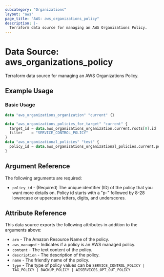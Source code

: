 ```yaml
---
subcategory: "Organizations"
layout: "aws"
page_title: "AWS: aws_organizations_policy"
description: |-
  Terraform data source for managing an AWS Organizations Policy.
---
```


# Data Source: aws_organizations_policy

Terraform data source for managing an AWS Organizations Policy.

## Example Usage

### Basic Usage

```terraform
data "aws_organizations_organization" "current" {}

data "aws_organizations_policies_for_target" "current" {
  target_id = data.aws_organizations_organization.current.roots[0].id
  filter    = "SERVICE_CONTROL_POLICY"
}
data "aws_organizational_policies" "test" {
  policy_id = data.aws_organizations_organizational_policies.current.policies[0].id
}
```

## Argument Reference

The following arguments are required:

* `policy_id` - (Required) The unique identifier (ID) of the policy that you want more details on. Policy id starts with a "p-" followed by 8-28 lowercase or uppercase letters, digits, and underscores.

## Attribute Reference

This data source exports the following attributes in addition to the arguments above:

* `arn` - The Amazon Resource Name of the policy.
* `aws_managed` - Indicates if a policy is an AWS managed policy.
* `content` - The text content of the policy.
* `description` - The description of the policy.
* `name` - The friendly name of the policy.
* `type` - The type of policy values can be `SERVICE_CONTROL_POLICY | TAG_POLICY | BACKUP_POLICY | AISERVICES_OPT_OUT_POLICY`
